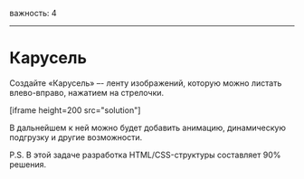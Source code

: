 важность: 4

---

# Карусель

Создайте «Карусель» –- ленту изображений, которую можно листать влево-вправо, нажатием на стрелочки.

[iframe height=200 src="solution"]

В дальнейшем к ней можно будет добавить анимацию, динамическую подгрузку и другие возможности.

P.S. В этой задаче разработка HTML/CSS-структуры составляет 90% решения.
